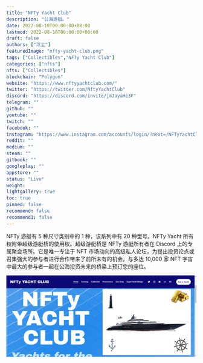 ```yaml
---
title: "NFTy Yacht Club"
description: "公海游艇。"
date: 2022-08-18T00:00:00+08:00
lastmod: 2022-08-18T00:00:00+08:00
draft: false
authors: ["浮尘"]
featuredImage: "nfty-yacht-club.png"
tags: ["Collectibles","NFTy Yacht Club"]
categories: ["nfts"]
nfts: ["Collectibles"]
blockchain: "Polygon"
website: "https://www.nftyyachtclub.com/"
twitter: "https://twitter.com/NftyYachtClub"
discord: "https://discord.com/invite/jmJayaHe3F"
telegram: ""
github: ""
youtube: ""
twitch: ""
facebook: ""
instagram: "https://www.instagram.com/accounts/login/?next=/NFTyYachtClub/"
reddit: ""
medium: ""
steam: ""
gitbook: ""
googleplay: ""
appstore: ""
status: "Live"
weight: 
lightgallery: true
toc: true
pinned: false
recommend: false
recommend1: false
---
```

NFTy 游艇有 5 种尺寸类别中的 1 种，该系列中有 20 种型号。NFTy Yacht 所有权附带超级游艇桥的使用权。超级游艇桥是 NFTy 游艇所有者在 Discord 上的专属聚会场所。它是唯一专注于 NFT 市场动向的高级私人论坛，为提出投资论点或召集强大的参与者进行合作带来了前所未有的机会。与多达 10,000 家 NFT 宇宙中最大的参与者一起在公海投资未来的桥梁上预订您的座位。

![1](1351566463133.png)

